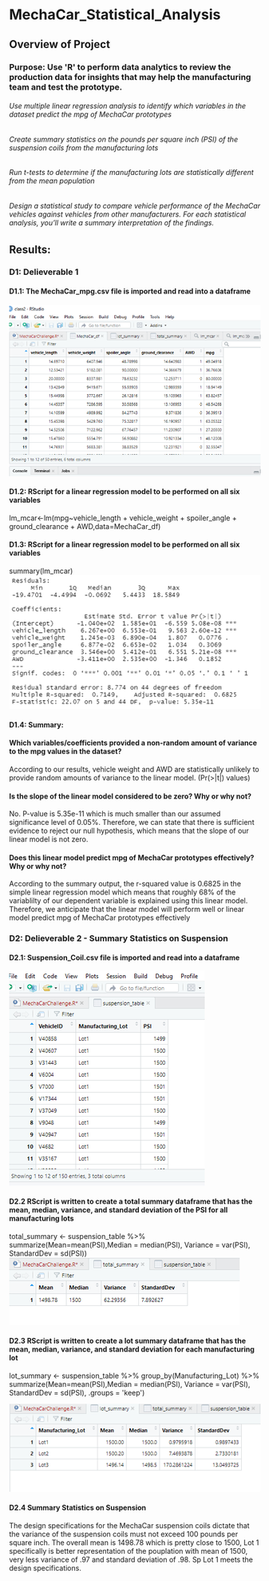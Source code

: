 # MechaCar_Statistical_Analysis

## Overview of Project

### Purpose: Use 'R' to perform data analytics to review the production data for insights that may help the manufacturing team and test the prototype.
###### Use multiple linear regression analysis to identify which variables in the dataset predict the mpg of MechaCar prototypes
###### Create summary statistics on the pounds per square inch (PSI) of the suspension coils from the manufacturing lots
###### Run t-tests to determine if the manufacturing lots are statistically different from the mean population
###### Design a statistical study to compare vehicle performance of the MechaCar vehicles against vehicles from other manufacturers. For each statistical analysis, you’ll write a summary interpretation of the findings.

## Results: 
### D1: Delieverable 1
#### D1.1: The MechaCar_mpg.csv file is imported and read into a dataframe 
![alt text](https://github.com/vd1310/MechaCar_Statistical_Analysis/blob/main/D1.PNG)

#### D1.2: RScript for a linear regression model to be performed on all six variables 
lm_mcar<-lm(mpg~vehicle_length + vehicle_weight + spoiler_angle + ground_clearance + AWD,data=MechaCar_df)

#### D1.3: RScript for a linear regression model to be performed on all six variables 
summary(lm_mcar)
![alt text](https://github.com/vd1310/MechaCar_Statistical_Analysis/blob/main/d1.3.PNG)

#### D1.4: Summary:
#### Which variables/coefficients provided a non-random amount of variance to the mpg values in the dataset?
According to our results, vehicle weight and AWD are statistically unlikely to provide random amounts of variance to the linear model. (Pr(>|t|) values)
#### Is the slope of the linear model considered to be zero? Why or why not?
No. P-value is 5.35e-11 which is much smaller than our assumed significance level of 0.05%. Therefore, we can state that there is sufficient evidence to reject our null hypothesis, which means that the slope of our linear model is not zero.

#### Does this linear model predict mpg of MechaCar prototypes effectively? Why or why not?
According to the summary output, the r-squared value is  0.6825 in the simple linear regression model which means that roughly 68% of the variablilty of our dependent variable is explained using this linear model. Therefore, we anticipate that the linear model will perform well or linear model predict mpg of MechaCar prototypes effectively

### D2: Delieverable 2 - Summary Statistics on Suspension
#### D2.1: Suspension_Coil.csv file is imported and read into a dataframe
![alt text](https://github.com/vd1310/MechaCar_Statistical_Analysis/blob/main/d2.1.PNG)

#### D2.2 RScript is written to create a total summary dataframe that has the mean, median, variance, and standard deviation of the PSI for all manufacturing lots
total_summary <- suspension_table %>% summarize(Mean=mean(PSI),Median = median(PSI), Variance = var(PSI), StandardDev = sd(PSI))
![alt text](https://github.com/vd1310/MechaCar_Statistical_Analysis/blob/main/D2.2.PNG)

#### D2.3 RScript is written to create a lot summary dataframe that has the mean, median, variance, and standard deviation for each manufacturing lot 
lot_summary <- suspension_table %>% group_by(Manufacturing_Lot) %>% summarize(Mean=mean(PSI),Median = median(PSI), Variance = var(PSI), StandardDev = sd(PSI), .groups = 'keep')

![alt text](https://github.com/vd1310/MechaCar_Statistical_Analysis/blob/main/D2.3.PNG)

#### D2.4 Summary Statistics on Suspension
The design specifications for the MechaCar suspension coils dictate that the variance of the suspension coils must not exceed 100 pounds per square inch. 
The overall mean is 1498.78 which is pretty close to 1500, Lot 1 specifically is better representation of the pouplation with mean of 1500, very less variance of .97 and standard deviation of .98. Sp Lot 1 meets the design specifications.
